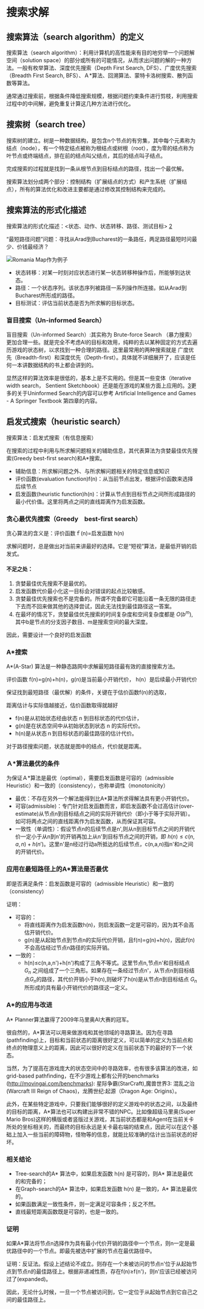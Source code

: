# 搜索求解

## 搜索算法（search algorithm）的定义

搜索算法（search algorithm）：利用计算机的高性能来有目的地穷举一个问题解空间（solution space）的部分或所有的可能情况，从而求出问题的解的一种方法。一般有枚举算法、深度优先搜索（Depth First Search, DFS）、广度优先搜索（Breadth First Search, BFS）、Ａ*算法、回溯算法、蒙特卡洛树搜索、散列函数等算法。

通常通过搜索前，根据条件降低搜索规模，根据问题约束条件进行剪枝，利用搜索过程中的中间解，避免重复计算这几种方法进行优化。

## 搜索树（search tree）

搜索树的建立。树是一种数据结构，是包含n个节点的有穷集，其中每个元素称为结点（node），有一个特定结点被称为根结点或树根（root），度为零的结点称为叶节点或终端结点，排在前的结点叫父结点，其后的结点叫子结点。

完成搜索的过程就是找到一条从根节点到目标结点的路径，找出一个最优解。

搜索算法划分成两个部分：控制结构（扩展结点的方式）和产生系统（扩展结点），所有的算法优化和改进主要都是通过修改其控制结构来完成的。

## 搜索算法的形式化描述

搜索算法的形式化描述：<状态、动作、状态转移、路径、测试目标> [2]

“最短路径问题”问题：寻找从Arad到Bucharest的一条路任，两足路径最短时问最少、价钱最经济？

![Romania Map作为例子](../.../img/Romania_Map_Example.png)

- 状态转移：对某一时刻对应状态进行某一状态转移种操作后，所能够到达状态。
- 路径：一个状态序列。该状态序列被路径一系列操作所连接。如从Arad到Bucharest所形成的路径。
- 目标测试：评估当前状态是否为所求解的目标状态。

### 盲目搜索（Un-informed Search）

盲目搜索（Un-informed Search）:其实称为 Brute-force Search （暴力搜索）更加合理一些。就是完全不考虑AI的目标和效用，纯粹的去以某种固定的方式去遍历游戏的状态树，以求找到一种合理的路径。这里最常用的两种搜索就是 广度优先（Breadth-first）和深度优先（Depth-first）。具体就不详细展开了，应该是任何一本讲数据结构的书上都会讲到的。

显然这样的算法效率是很低的，基本上是不实用的。但是其一些变体（iterative width search， Sentient Sketchbook）还是能在游戏的某些方面上应用的。[3]更多的关于Uninformed Search的内容可以参考  Artificial Intelligence and Games - A Springer Textbook 第四章的内容。

## 启发式搜索（heuristic search）

搜索算法：启发式搜索（有信息搜索）

在搜索的过程中利用与所求解问题相关的辅助信息，其代表算法为贪婪最佳优先搜索(Greedy best-first search)和A*搜索。

- 辅助信息：所求解问题之外、与所求解问题相关的特定信息或知识
- 评价函数(evaluation function)f(n)：从当前节点出发，根据评价函数来选择后续节点
- 启发函数(heuristic function)h(n)：计算从节点到目标节点之间所形成路径的最小代价值。这里将两点之间的直线距离作为启发函数。

### 贪心最优先搜索（Greedy　best-first search）

贪心算法的含义是：评价函数ｆ(n)=启发函数 h(n)

求解问题时，总是做出对当前来讲最好的选择。它是“短视”算法，是最低开销的启发式。

#### 不足之处：

1. 贪婪最佳优先搜索不是最优的。
2. 启发函数代价最小化这一目标会对错误的起点比较敏感。
3. 贪婪最佳优先搜索也不是完备的。所谓不完备即它可能沿着一条无限的路径走下去而不回来做其他的选择尝试，因此无法找到最佳路径这一答案。
4. 在最坏的情况下，贪婪最佳优先搜索的时间复杂度和空间复杂度都是 $O(b^m)$,其中b是节点的分支因子数目、m是搜索空间的最大深度。

因此，需要设计一个良好的启发函数

### A*搜索

A*(A-Star) 算法是一种静态路网中求解最短路径最有效的直接搜索方法。

评价函数 f(n)=g(n)+h(n)，g(n)是当前最小开销代价， h(n）是后续最小开销代价

保证找到最短路径（最优解）的条件，关键在于估价函数f(n)的选取，

距离估计与实际值越接近，估价函数取得就越好

- f(n)是从初始状态经由状态 n 到目标状态的代价估计，
- g(n)是在状态空间中从初始状态到状态 n 的实际代价。
- h(n)是从状态ｎ到目标状态的最佳路径的估计代价。

对于路径搜索问题，状态就是图中的结点，代价就是距离。

### Ａ*算法最优的条件

为保证Ａ*算法是最优（optimal），需要启发函数是可容的（admissible Heuristic）和一致的（consistency），也称单调性（monotonicity）

- 最优：不存在另外一个解法能得到比A*算法所求得解法具有更小开销代价。
- 可容(admissible)：专门针对启发函数而言，即启发函数不会过高估计(over-estimate)从节点n到目标结点之间的实际开销代价（即小于等于实际开销）。如可将两点之间的直线距离作为启发函数，从而保证其可容。
- 一致性（单调性）：假设节点n的后续节点是n',则从n到目标节点之间的开销代价一定小于从n到n'的开销再加上从n'到目标节点之间的开销，即 $h(n)≤c(n,a,n)+h(n')$。这里n'是n经过行动a所抵达的后续节点，c(n,a,n)指n'和n之间的开销代价。

### 应用在最短路径上的A*算法是否最优

即是否满足条件：启发函数是可容的（admissible Heuristic）和一致的（consistency）

证明：

- 可容的：
  - 将直线距离作为启发函数h(n)，则启发函数一定是可容的，因为其不会高估开销代价。
  - g(n)是从起始节点到节点n的实际代价开销，且f(n)=g(n)+h(n)，因此f(n)不会高估经过节点n路径的实际开销。
- 一致的：
  - h(n)≤c(n,a,n')+h(n')构成了三角不等式。这里节点n,节点n'和目标结点 $G_n$ 之间组成了一个三角形。如果存在一条经过节点n'，从节点n到目标结点$G_n$的路径，其代价开销小于h(n),则破坏了h(n)是从节点n到目标结点 $G_n$ 所形成的具有最小开销代价的路径这一定义。

### A*的应用与改进

A* Planner算法赢得了2009年马里奥AI大赛的冠军。

很自然的，A*算法可以用来做游戏和其他领域的寻路算法。因为在寻路(pathfinding)上，目标和当前状态的距离很好定义，可以简单的定义为当前点和终点的物理意义上的距离，因此可以很好的定义在当前状态下的最好的下一个状态。

当然，为了提高在游戏庞大的状态空间中的寻路效率，也有很多该算法的改进，如grid-based pathfinding，在不少游戏上都有公开的benchmarks (http://movingai.com/benchmarks): 星际争霸(StarCraft),魔兽世界3: 混乱之治(Warcraft III Reign of Chaos)，龙腾世纪:起源（Dragon Age: Origins）。

此外，在某些特定游戏中，只要我们能够很好的定义游戏中的状态之间，以及最终的目标的距离，A*算法也可以构建出非常不错的NPC。比如像超级马里奥(Super Mario Bros)这样的横版或者竖版过关游戏，其当前状态都是和Agent在当前关卡所处的坐标相关的，而最终的目标永远是关卡最右端的结束点，因此可以在这个基础上加入一些当前的障碍物，怪物等的信息，就能比较准确的估计出当前状态的好坏。

### 相关结论

- Tree-search的A* 算法中，如果启发函数 h(n) 是可容的，则A* 算法是最优的和完备的；
- 在Graph-search的A* 算法中，如果启发函数 h(n) 是一致的，A* 算法是最优的。
- 如果函数满足一致性条件，则一定满足可容条件；反之不然。
- 直线最短距离函数既是可容的，也是一致的。

### 证明

如果A*算法将节点n选择作为具有最小代价开销的路径中一个节点，则n一定是最优路径中的一个节点。即最先被选中扩展的节点在最优路径中。

证明：反证法。假设上述结论不成立。则存在一个未被访问的节点n'位于从起始节点到节点n的最佳路径上。根据非递减性质，存在f(n)≥f(n')，则n'应该已经被访问过了(expanded)。

因此，无论什么时候，一旦一个节点被访问到，它一定位于从起始节点到它自己之间的最佳路径上。


[1]: https://zhuanlan.zhihu.com/p/48740530#%E7%AC%AC%E4%BA%8C%E8%AE%B2%E3%80%80%E6%90%9C%E7%B4%A2%E6%B1%82%E8%A7%A3
[2]: https://www.youtube.com/watch?v=kwWyKjeuL3E
[3]: https://cloud.tencent.com/developer/news/257574
